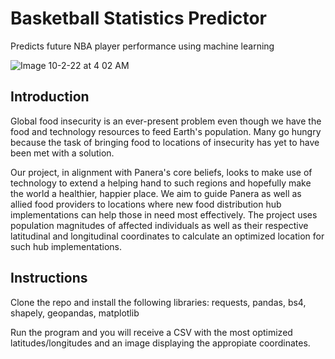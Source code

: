 # Basketball Statistics Predictor
Predicts future NBA player performance using machine learning

![Image 10-2-22 at 4 02 AM](https://user-images.githubusercontent.com/79682890/193445079-22605745-c1ec-4833-9dce-c35bf9ac90a7.jpg)

## Introduction

Global food insecurity is an ever-present problem even though we have the food and technology resources to feed Earth's population. Many go hungry because the task of bringing food to locations of insecurity has yet to have been met with a solution.

Our project, in alignment with Panera's core beliefs, looks to make use of technology to extend a helping hand to such regions and hopefully make the world a healthier, happier place. We aim to guide Panera as well as allied food providers to locations where new food distribution hub implementations can help those in need most effectively. The project uses population magnitudes of affected individuals as well as their respective latitudinal and longitudinal coordinates to calculate an optimized location for such hub implementations.

## Instructions

Clone the repo and install the following libraries:
requests,
pandas,
bs4,
shapely,
geopandas,
matplotlib

Run the program and you will receive a CSV with the most optimized latitudes/longitudes and an image displaying the appropiate coordinates.
